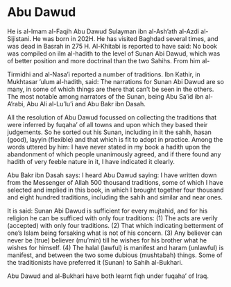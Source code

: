 Abu Dawud
=========

  
  
  

He is al-Imam al-Faqih Abu Dawud Sulayman ibn al-Ash’ath al-Azdi
al-Sijistani. He was born in 202H. He has visited Baghdad several times,
and was dead in Basrah in 275 H. Al-Khitabi is reported to have said: No
book was compiled on ilm al-hadith to the level of Sunan Abi Dawud,
which was of better position and more doctrinal than the two Sahihs.
From him al-

Tirmidhi and al-Nasa’i reported a number of traditions. Ibn Kathir, in
Mukhtasar ’ulum al-hadith, said: The narrations for Sunan Abi Dawud are
so many, in some of which things are there that can’t be seen in the
others. The most notable among narrators of the Sunan, being Abu Sa’id
ibn al-A’rabi, Abu Ali al-Lu’lu’i and Abu Bakr ibn Dasah.

All the resolution of Abu Dawud focussed on collecting the traditions
that were inferred by fuqaha’ of all towns and upon which they based
their judgements. So he sorted out his Sunan, including in it the sahih,
hasan (good), layyin (flexible) and that which is fit to adopt in
practice. Among the words uttered by him: I have never stated in my book
a hadith upon the abandonment of which people unanimously agreed, and if
there found any hadith of very feeble nature in it, I have indicated it
clearly.

Abu Bakr ibn Dasah says: I heard Abu Dawud saying: I have written down
from the Messenger of Allah 500 thousand traditions, some of which I
have selected and implied in this book, in which I brought together four
thousand and eight hundred traditions, including the sahih and similar
and near ones.

It is said: Sunan Abi Dawud is sufficient for every mujtahid, and for
his religion he can be sufficed with only four traditions: (1) The acts
are verily (accepted) with only four traditions. (2) That which
indicating betterment of one’s Islam being forsaking what is not of his
concern. (3) Any believer can never be (true) believer (mu’min) till he
wishes for his brother what he wishes for himself. (4) The halal
(lawful) is manifest and haram (unlawful) is manifest, and between the
two some dubious (mushtabah) things. Some of the traditionists have
preferred it (Sunan) to Sahih al-Bukhari.

Abu Dawud and al-Bukhari have both learnt fiqh under fuqaha’ of Iraq.

  
  
  

